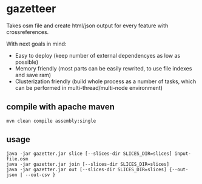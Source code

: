 gazetteer
=========

Takes osm file and create html/json output for every feature with crossreferences. 

With next goals in mind:
* Easy to deploy (keep number of external dependencyes as low as possible)
* Memory friendly (most parts can be easily rewrited, to use file indexes and save ram)
* Clusterization friendly (build whole process as a number of tasks, which can be performed in multi-thread/multi-node environment)


compile with apache maven
------------------

    mvn clean compile assembly:single
  

usage
-----

    java -jar gazetter.jar slice [--slices-dir SLICES_DIR=slices] input-file.osm
    java -jar gazetter.jar join [--slices-dir SLICES_DIR=slices] 
    java -jar gazetter.jar out [--slices-dir SLICES_DIR=slices] {--out-json | --out-csv }
  

